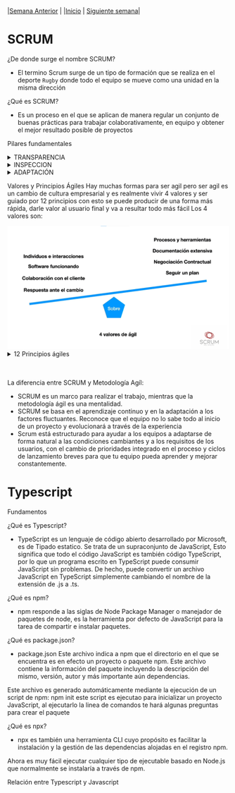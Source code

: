 |[Semana Anterior](/week04/README.md) |
|[Inicio](/README.md) |
[Siguiente semana](/week06/README.md)|

# SCRUM

¿De donde surge el nombre SCRUM?

- El termino Scrum surge de un tipo de formación que se realiza en el deporte `Rugby` donde todo el equipo se mueve como una unidad en la misma dirección

¿Qué es SCRUM?
- Es un proceso en el que se aplican de manera regular un conjunto de buenas prácticas para trabajar colaborativamente, en equipo y obtener el mejor resultado posible de proyectos

Pilares fundamentales

<details>
  <summary>TRANSPARENCIA</summary>
  se basa en dejar muy clara toda la información que se genere en el proyecto, para que todos los miembros tengan igual conocimiento de lo que ocurre.
  Cuando cada integrante del equipo de trabajo sabe exactamente lo que sucede en todas las etapas del proyecto, tendrá mejor entendimiento y una visión global del mismo.
</details>

<details>
  <summary>INSPECCION</summary>
  Es importante realizar la inspección continua de los artefactos y del progreso del de proyecto en el sprint, así poder identificar fallas y hacer los correctivos necesarios.
  Este proceso tiene como finalidad principal que todo fluya de forma organizada en el proyecto y el equipo Scrum,
</details>
<details>
  <summary>ADAPTACIÓN</summary>
  Permite al equipo acoplarse al nuevo lineamiento sin problema.
  En el desarrollo del Sprint, si se observa algo que se puede mejorar, se ajustará, y por lo tanto todo el equipo Scrum deberá también adaptarse a ese cambio.
  Este contexto será la clave para alcanzar el éxito en proyectos de mayor envergadura, ya que requieren constantemente ajustes.
</details>

Valores y Principios Ágiles
Hay muchas formas para ser agil pero ser agil es un cambio de cultura empresarial y es realmente vivir 4 valores y ser guiado por 12 principios
con esto se puede producir de una forma más rápida, darle valor al usuario final
y va a resultar todo más fácil
Los 4 valores son:

<img src="https://github.com/Digital08a/Aprendiendo_Programacion/blob/main/week05/img/Scrum%201.png"/>


<br>
<details>
  <summary>12 Principios ágiles</summary>
    <ol>
    <li>Nuestra principal prioridad es satisfacer al cliente a través de la entrega temprana y continua de software de valor. </li>
    <li>Son bienvenidos los requisitos cambiantes, incluso si llegan tarde al desarrollo. Los procesos ágiles se doblegan al cambio como ventaja competitiva para el cliente.</li>
    <li>Entregar con frecuencia software que funcione, en periodos de un par de semanas hasta un par de meses, con preferencia en los periodos breves.</li>
    <li>Las personas del negocio y los desarrolladores deben trabajar juntos de forma cotidiana a través del proyecto.</li>
    <li>Construcción de proyectos en torno a individuos motivados, dándoles la oportunidad y el respaldo que necesitan y procurándoles confianza para que realicen la tarea.</li>
    <li>La forma más eficiente y efectiva de comunicar información de ida y vuelta dentro de un equipo de desarrollo es mediante la conversación cara a cara.</li>
    <li>El software que funciona es la principal medida del progreso.</li>
    <li>Los procesos ágiles promueven el desarrollo sostenido. Los patrocinadores, desarrolladores y usuarios deben mantener un ritmo constante de forma indefinida.</li>
    <li>La atención continua a la excelencia técnica enaltece la agilidad.</li>
    <li>La simplicidad como arte de maximizar la cantidad de trabajo que se hace, es esencial.</li>
    <li>Las mejores arquitecturas, requisitos y diseños emergen de equipos que se autoorganizan.</li>
    <li>En intervalos regulares, el equipo reflexiona sobre la forma de ser más efectivo y ajusta su conducta en consecuencia.</li>
    </ol>
</details> 
<br>
<br>

La diferencia entre SCRUM y Metodología Agíl:
-  SCRUM es un marco para realizar el trabajo, mientras que la metodología ágil es una mentalidad.
- SCRUM se basa en el aprendizaje continuo y en la adaptación a los factores fluctuantes. Reconoce que el equipo no lo sabe todo al inicio de un proyecto y evolucionará a través de la experiencia
- Scrum está estructurado para ayudar a los equipos a adaptarse de forma natural a las condiciones cambiantes y a los requisitos de los usuarios, con el cambio de prioridades integrado en el proceso y ciclos de lanzamiento breves para que tu equipo pueda aprender y mejorar constantemente.


# Typescript
 
Fundamentos

¿Qué es Typescript?
- TypeScript es un lenguaje de código abierto desarrollado por Microsoft, es de Tipado estatico. Se trata de un supraconjunto de JavaScript, Esto significa que todo el código JavaScript es también código TypeScript, por lo que un programa escrito en TypeScript puede consumir JavaScript sin problemas. De hecho, puede convertir un archivo JavaScript en TypeScript simplemente cambiando el nombre de la extensión de .js a .ts.

¿Qué es npm?

- npm responde a las siglas de Node Package Manager o manejador de paquetes de node, es la herramienta por defecto de JavaScript para la tarea de compartir e instalar paquetes.

¿Qué es package.json?

- package.json
Este archivo indica a npm que el directorio en el que se encuentra es en efecto un proyecto o paquete npm. Este archivo contiene la información del paquete incluyendo la descripción del mismo, versión, autor y más importante aún dependencias.

Este archivo es generado automáticamente mediante la ejecución de un script de npm: npm init este script es ejecutao para inicializar un proyecto JavaScript, al ejecutarlo la linea de comandos te hará algunas preguntas para crear el paquete

¿Qué es npx?
- npx es también una herramienta CLI cuyo propósito es facilitar la instalación y la gestión de las dependencias alojadas en el registro npm.

Ahora es muy fácil ejecutar cualquier tipo de ejecutable basado en Node.js que normalmente se instalaría a través de npm.

Relación entre Typescript y Javascript
